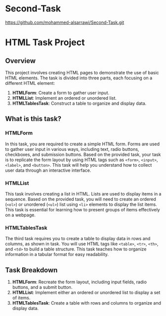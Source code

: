 # Second-Task
https://github.com/mohammed-alsarrawi/Second-Task.git

# HTML Task Project

## Overview
This project involves creating HTML pages to demonstrate the use of basic HTML elements. The task is divided into three parts, each focusing on a different HTML element:
1. **HTMLForm**: Create a form to gather user input.
2. **HTMLList**: Implement an ordered or unordered list.
3. **HTMLTablesTask**: Construct a table to organize and display data.

## What is this task?

### HTMLForm
In this task, you are required to create a simple HTML form. Forms are used to gather user input in various ways, including text, radio buttons, checkboxes, and submission buttons. Based on the provided task, your task is to replicate the form layout by using HTML tags such as `<form>`, `<input>`, `<label>`, and `<button>`. This task will help you understand how to collect user data through an interactive interface.

### HTMLList
This task involves creating a list in HTML. Lists are used to display items in a sequence. Based on the provided task, you will need to create an ordered (`<ol>`) or unordered (`<ul>`) list using `<li>` elements to display the list items. This task is essential for learning how to present groups of items effectively on a webpage.

### HTMLTablesTask
The third task requires you to create a table to display data in rows and columns, as shown in task. You will use HTML tags like `<table>`, `<tr>`, `<th>`, and `<td>` to build a table structure. This task teaches how to organize information in a tabular format for easy readability.

## Task Breakdown
1. **HTMLForm**: Recreate the form layout, including input fields, radio buttons, and a submit button.
2. **HTMLList**: Implement either an ordered or unordered list to display a set of items.
3. **HTMLTablesTask**: Create a table with rows and columns to organize and display data.



